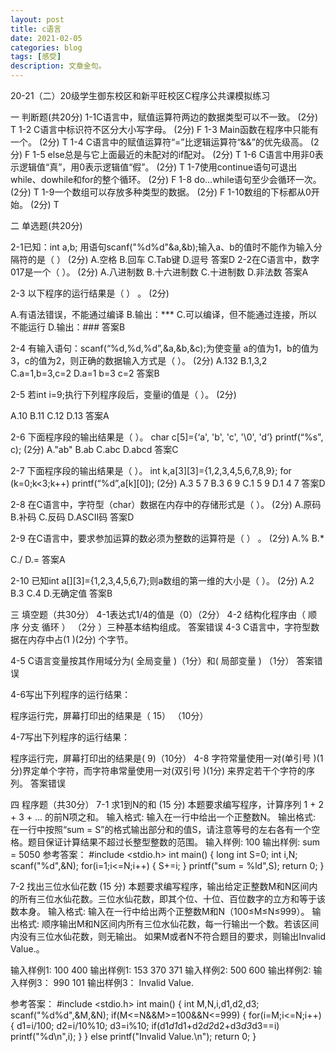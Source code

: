 ```yaml
---
layout: post
title: c语言
date: 2021-02-05
categories: blog
tags: [感受]
description: 文章金句。
---
```




20-21（二）20级学生御东校区和新平旺校区C程序公共课模拟练习

一 判断题(共20分)
1-1C语言中，赋值运算符两边的数据类型可以不一致。
(2分)
T
1-2 C语言中标识符不区分大小写字母。
(2分)
F
1-3 Main函数在程序中只能有一个。
(2分)
T
1-4 C语言中的赋值运算符“=”比逻辑运算符“&&”的优先级高。
(2分)
F
1-5 else总是与它上面最近的未配对的if配对。
(2分)
T
1-6 C语言中用非0表示逻辑值“真”，用0表示逻辑值“假”。
(2分)
T
1-7使用continue语句可退出while、dowhile和for的整个循环。
(2分)
F
1-8 do…while语句至少会循环一次。
(2分)
T
1-9一个数组可以存放多种类型的数据。
(2分)
F
1-10数组的下标都从0开始。
(2分)
T


二 单选题(共20分)

2-1已知：int a,b; 用语句scanf("%d%d"&a,&b);输入a、b的值时不能作为输入分隔符的是（ ）
(2分)
A.空格
B.回车
C.Tab键
D.逗号
答案D
2-2在C语言中，数字017是一个（ ）。
(2分)
A.八进制数
B.十六进制数
C.十进制数
D.非法数
答案A

2-3
以下程序的运行结果是（ ） 。
(2分)

A.有语法错误，不能通过编译
B.输出：***
C.可以编译，但不能通过连接，所以不能运行
D.输出：###
答案B

2-4
有输入语句：scanf(“%d,%d,%d”,&a,&b,&c);为使变量 a的值为1，b的值为3，c的值为2，则正确的数据输入方式是（ ）。
(2分)
A.132
B.1,3,2
C.a=1,b=3,c=2
D.a=1 b=3 c=2
答案B

2-5
若int i=9;执行下列程序段后，变量i的值是（ ）。
(2分)

A.10
B.11
C.12
D.13
答案A

2-6
下面程序段的输出结果是（ ）。
char c[5]={‘a', 'b', 'c', '\0', 'd’}
printf(“%s", c);
(2分)
A."ab"
B.ab
C.abc
D.abcd
答案C

2-7
下面程序段的输出结果是（ ）。
int k,a[3][3]={1,2,3,4,5,6,7,8,9};
for (k=0;k<3;k++)
   printf(“%d”,a[k][0]);
(2分)
A.3 5 7
B.3 6 9
C.1 5 9
D.1 4 7
答案D

2-8
在C语言中，字符型（char）数据在内存中的存储形式是（ ）。
(2分)
A.原码
B.补码
C.反码
D.ASCII码
答案D

2-9
在C语言中，要求参加运算的数必须为整数的运算符是（ ） 。
(2分)
A.%
B.*

C./
D.=
答案A

2-10
已知int a[][3]={1,2,3,4,5,6,7};则a数组的第一维的大小是（ ）。
(2分)
A.2
B.3
C.4
D.无确定值
答案B

三 填空题（共30分）
4-1表达式1/4的值是（0）（2分）
4-2 结构化程序由（ 顺序 分支  循环  ）
（2分 ）三种基本结构组成。
答案错误
4-3 C语言中，字符型数据在内存中占(1 )(2分)
个字节。

4-5 C语言变量按其作用域分为(  全局变量   )（1分）和(  局部变量    )
（1分）
答案错误

4-6写出下列程序的运行结果：



程序运行完，屏幕打印出的结果是（ 15）
（10分）

4-7写出下列程序的运行结果：

程序运行完，屏幕打印出的结果是( 9)（10分）
4-8
字符常量使用一对(单引号  )(1分)界定单个字符，而字符串常量使用一对(双引号  )(1分)
来界定若干个字符的序列。
答案错误

四 程序题（共30分）
7-1 求1到N的和 (15 分)
本题要求编写程序，计算序列 1 + 2 + 3 + ... 的前N项之和。
输入格式:
输入在一行中给出一个正整数N。
输出格式:
在一行中按照“sum = S”的格式输出部分和的值S，请注意等号的左右各有一个空格。题目保证计算结果不超过长整型整数的范围。
输入样例:
100
输出样例:
sum = 5050
参考答案：
#include <stdio.h>
int  main()
{
    long int S=0;
    int  i,N;
    scanf("%d",&N);
    for(i=1;i<=N;i++)
    {
        S+=i;
    }
    printf("sum = %ld",S);
    return  0;
}

7-2 找出三位水仙花数 (15 分)
本题要求编写程序，输出给定正整数M和N区间内的所有三位水仙花数。三位水仙花数，即其个位、十位、百位数字的立方和等于该数本身。
输入格式:
输入在一行中给出两个正整数M和N（100≤M≤N≤999）。
输出格式:
顺序输出M和N区间内所有三位水仙花数，每一行输出一个数。若该区间内没有三位水仙花数，则无输出。
如果M或者N不符合题目的要求，则输出Invalid Value.。

输入样例1:
100 400
输出样例1:
153
370
371
输入样例2:
500 600
输出样例2:
输入样例3：
990 101
输出样例3：
Invalid Value.

参考答案：
#include <stdio.h>
int main()
{
    int M,N,i,d1,d2,d3;
    scanf("%d%d",&M,&N);
    if(M<=N&&M>=100&&N<=999)
    {
        for(i=M;i<=N;i++)
        {
            d1=i/100;
            d2=i/10%10;
            d3=i%10;
            if(d1*d1*d1+d2*d2*d2+d3*d3*d3==i)
                printf("%d\n",i);
        }
    }
    else
        printf("Invalid Value.\n");
    return 0;
}
